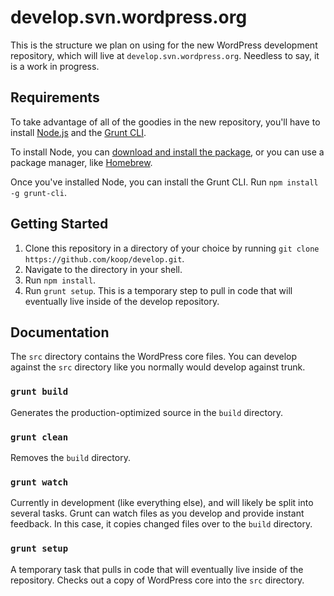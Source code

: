 develop.svn.wordpress.org
=========================

This is the structure we plan on using for the new WordPress development repository, which will live at `develop.svn.wordpress.org`. Needless to say, it is a work in progress.


Requirements
------------
To take advantage of all of the goodies in the new repository, you'll have to install [Node.js](http://nodejs.org/) and the [Grunt CLI](http://gruntjs.com/getting-started).

To install Node, you can [download and install the package](http://nodejs.org/), or you can use a package manager, like [Homebrew](http://brew.sh/).

Once you've installed Node, you can install the Grunt CLI. Run `npm install -g grunt-cli`.


Getting Started
---------------
1. Clone this repository in a directory of your choice by running `git clone https://github.com/koop/develop.git`.
2. Navigate to the directory in your shell.
3. Run `npm install`.
4. Run `grunt setup`. This is a temporary step to pull in code that will eventually live inside of the develop repository.


Documentation
-------------

The `src` directory contains the WordPress core files. You can develop against the `src` directory like you normally would develop against trunk.

### `grunt build`
Generates the production-optimized source in the `build` directory.

### `grunt clean`
Removes the `build` directory.

### `grunt watch`
Currently in development (like everything else), and will likely be split into several tasks. Grunt can watch files as you develop and provide instant feedback. In this case, it copies changed files over to the `build` directory. 

### `grunt setup`
A temporary task that pulls in code that will eventually live inside of the repository. Checks out a copy of WordPress core into the `src` directory.

